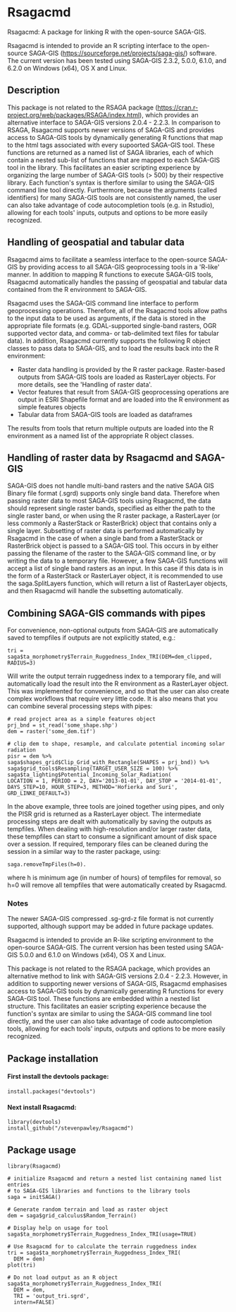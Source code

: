 Rsagacmd
======

Rsagacmd: A package for linking R with the open-source SAGA-GIS.

Rsagacmd is intended to provide an R scripting interface to the open-source SAGA-GIS (https://sourceforge.net/projects/saga-gis/) software. The current version has been tested using SAGA-GIS 2.3.2, 5.0.0, 6.1.0, and 6.2.0 on Windows (x64), OS X and Linux.

## Description

This package is not related to the RSAGA package (https://cran.r-project.org/web/packages/RSAGA/index.html), which provides an alternative interface to SAGA-GIS versions 2.0.4 - 2.2.3. In comparison to RSAGA, Rsagacmd supports newer versions of SAGA-GIS and provides access to SAGA-GIS tools by dynamically generating R functions that map to the html tags associated with every supoorted SAGA-GIS tool. These functions are returned as a named list of SAGA libraries, each of which contain a nested sub-list of functions that are mapped to each SAGA-GIS tool in the library. This facilitates an easier scripting experience by organizing the large number of SAGA-GIS tools (> 500) by their respective library. Each function's syntax is therfore similar to using the SAGA-GIS command line tool directly. Furthermore, because the arguments (called identifiers) for many SAGA-GIS tools are not consistently named, the user can also take advantage of code autocompletion tools (e.g. in Rstudio), allowing for each tools' inputs, outputs and options to be more easily recognized.

## Handling of geospatial and tabular data
Rsagacmd aims to facilitate a seamless interface to the open-source SAGA-GIS by providing access to all SAGA-GIS geoprocessing tools in a 'R-like' manner. In addition to mapping R functions to execute SAGA-GIS tools, Rsagacmd automatically handles the passing of geospatial and tabular data contained from the R environment to SAGA-GIS.

Rsagacmd uses the SAGA-GIS command line interface to perform geoprocessing operations. Therefore, all of the Rsagacmd tools allow paths to the input data to be used as arguments, if the data is stored in the appropriate file formats (e.g. GDAL-supported single-band rasters, OGR supported vector data, and comma- or tab-delimited text files for tabular data). In addition, Rsagacmd currently supports the following R object classes to pass data to SAGA-GIS, and to load the results back into the R environment:

- Raster data handling is provided by the R raster package. Raster-based outputs from SAGA-GIS tools are loaded as RasterLayer objects. For more details, see the 'Handling of raster data'.
- Vector features that result from SAGA-GIS geoprocessing operations are output in ESRI Shapefile format and are loaded into the R environment as simple features objects
- Tabular data from SAGA-GIS tools are loaded as dataframes

The results from tools that return multiple outputs are loaded into the R environment as a named list of the appropriate R object classes.

## Handling of raster data by Rsagacmd and SAGA-GIS
SAGA-GIS does not handle multi-band rasters and the native SAGA GIS Binary file format (.sgrd) supports only single band data. Therefore when passing raster data to most SAGA-GIS tools using Rsagacmd, the data should represent single raster bands, specified as either the path to the single raster band, or when using the R raster package, a RasterLayer (or less commonly a RasterStack or RasterBrick) object that contains only a single layer. Subsetting of raster data is performed automatically by Rsagacmd in the case of when a single band from a RasterStack or RasterBrick object is passed to a SAGA-GIS tool. This occurs in by either passing the filename of the raster to the SAGA-GIS command line, or by writing the data to a temporary file. However, a few SAGA-GIS functions will accept a list of single band rasters as an input. In this case if this data is in the form of a RasterStack or RasterLayer object, it is recommended to use the saga.SplitLayers function, which will return a list of RasterLayer objects, and then Rsagacmd will handle the subsetting automatically.

## Combining SAGA-GIS commands with pipes

For convenience, non-optional outputs from SAGA-GIS are automatically saved to tempfiles if outputs are not explicitly stated, e.g.:
```
tri = saga$ta_morphometry$Terrain_Ruggedness_Index_TRI(DEM=dem_clipped, RADIUS=3)
 ```
Will write the output terrain ruggedness index to a temporary file, and will automatically load the result into the R environment as a RasterLayer object. This was implemented for convenience, and so that the user can also create complex workflows that require very little code. It is also means that you can combine several processing steps with pipes:
```
# read project area as a simple features object
prj_bnd = st_read('some_shape.shp')
dem = raster('some_dem.tif')

# clip dem to shape, resample, and calculate potential incoming solar radiation
pisr = dem %>%
saga$shapes_grid$Clip_Grid_with_Rectangle(SHAPES = prj_bnd)) %>%
saga$grid_tools$Resampling(TARGET_USER_SIZE = 100) %>%
saga$ta_lighting$Potential_Incoming_Solar_Radiation(
LOCATION = 1, PERIOD = 2, DAY='2013-01-01', DAY_STOP = '2014-01-01',
DAYS_STEP=10, HOUR_STEP=3, METHOD='Hofierka and Suri',
GRD_LINKE_DEFAULT=3)
```
In the above example, three tools are joined together using pipes, and only the PISR grid is returned as a RasterLayer object. The intermediate processing steps are dealt with automatically by saving the outputs as tempfiles. When dealing with high-resolution and/or larger raster data, these tempfiles can start to consume a significant amount of disk space over a session. If required, temporary files can be cleaned during the session in a similar way to the raster package, using:
```
saga.removeTmpFiles(h=0).
```
where h is minimum age (in number of hours) of tempfiles for removal, so h=0 will remove all tempfiles that were automatically created by Rsagacmd.

### Notes
The newer SAGA-GIS compressed .sg-grd-z file format is not currently supported, although support may be added in future package updates.

Rsagacmd is intended to provide an R-like scripting environment to the open-source SAGA-GIS. The current version has been tested using SAGA-GIS 5.0.0 and 6.1.0 on Windows (x64), OS X and Linux.

This package is not related to the RSAGA package, which provides an alternative method to link with SAGA-GIS versions 2.0.4 - 2.2.3. However, in addition to supporting newer versions of SAGA-GIS, Rsagacmd emphasises access to SAGA-GIS tools by dynamically generating R functions for every SAGA-GIS tool. These functions are embedded within a nested list structure. This facilitates an easier scripting experience because the function's syntax are similar to using the SAGA-GIS command line tool directly, and the user can also take advantage of code autocompletion tools, allowing for each tools' inputs, outputs and options to be more easily recognized.

## Package installation

#### First install the devtools package:
```
install.packages("devtools")
```

#### Next install Rsagacmd:
```
library(devtools)
install_github("/stevenpawley/Rsagacmd")
```

## Package usage
```
library(Rsagacmd)

# initialize Rsagacmd and return a nested list containing named list entries
# to SAGA-GIS libraries and functions to the library tools
saga = initSAGA()

# Generate random terrain and load as raster object
dem = saga$grid_calculus$Random_Terrain()

# Display help on usage for tool
saga$ta_morphometry$Terrain_Ruggedness_Index_TRI(usage=TRUE)

# Use Rsagacmd for to calculate the terrain ruggedness index
tri = saga$ta_morphometry$Terrain_Ruggedness_Index_TRI(
  DEM = dem)
plot(tri)

# Do not load output as an R object
saga$ta_morphometry$Terrain_Ruggedness_Index_TRI(
  DEM = dem,
  TRI = 'output_tri.sgrd',
  intern=FALSE)
```
